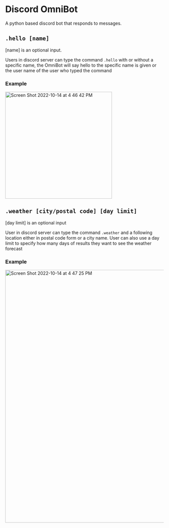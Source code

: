 # Discord OmniBot

A python based discord bot that responds to messages.

## `.hello [name]`

[name] is an optional input.

Users in discord server can type the command `.hello` with or without a specific name, the OmniBot will say hello to the specific name is given or the user name of the user who typed the command

### Example

<img width="339" alt="Screen Shot 2022-10-14 at 4 46 42 PM" src="https://user-images.githubusercontent.com/99038613/195940874-ca0d1e70-ef2f-4bab-ae3c-c83f25ed62c6.png">

## `.weather [city/postal code] [day limit]`

[day limit] is an optional input

User in discord server can type the command `.weather` and a following location either in postal code form or a city name. User can also use a day limit to specify how many days of results they want to see the weather forecast

### Example

<img width="802" alt="Screen Shot 2022-10-14 at 4 47 25 PM" src="https://user-images.githubusercontent.com/99038613/195940877-98dc58cb-616a-4d8d-a856-96584de5f226.png">
